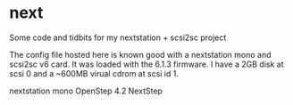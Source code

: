 # next
Some code and tidbits for my nextstation + scsi2sc project

The config file hosted here is known good with a nextstation mono and scsi2sc v6 card. It was loaded with the 6.1.3 firmware. I have a 2GB disk at scsi 0 and a ~600MB virual cdrom at scsi id 1. 

nextstation mono
OpenStep 4.2
NextStep
